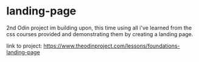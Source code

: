 # landing-page

2nd Odin project im building upon, this time using all i've learned from the css courses provided and demonstrating them by creating a landing page.

link to project: https://www.theodinproject.com/lessons/foundations-landing-page
